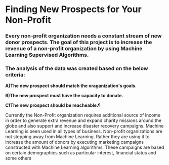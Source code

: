 # Finding New Prospects for Your Non-Profit

### Every non-profit organization needs a constant stream of new donor prospects. The goal of this project is to increase the revenue of a non-profit organization by using Machine Learning Supervised Algorithms.

### The analysis of the data was created based on the below criteria:

**A)The new prospect should match the oraganization's goals.**

**B)The new prospect must have the capacity to donate.**

**C)The new prospect should be reacheable.¶**

Currently the Non-Profit organization requires additional source of income in order to generate extra revenue and expand charity missions around the globe and also support and increase disaster recovery campaigns.
Machine Learning is been used in all types of business. Non-profit organizations are not stepping away from Machine Learning. Rather they are using it to increase the amount of donors by executing marketing campaigns constructed with Machine Learning algorithms. These campaigns are based on certain demographics such as particular interest, financial status and some others 
